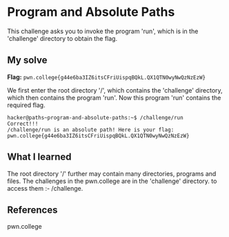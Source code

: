 # Program and Absolute Paths
This challenge asks you to invoke the program 'run', which is in the 'challenge' directory to obtain the flag.

## My solve
**Flag:** `pwn.college{g44e6ba3IZ6itsCFriUispqBQkL.QX1QTN0wyNwQzNzEzW}`

We first enter the root directory '/', which contains the 'challenge' directory, which then contains the program 'run'.
Now this program 'run' contains the required flag.

```
hacker@paths~program-and-absolute-paths:~$ /challenge/run
Correct!!!
/challenge/run is an absolute path! Here is your flag:
pwn.college{g44e6ba3IZ6itsCFriUispqBQkL.QX1QTN0wyNwQzNzEzW}
```

## What I learned
The root directory '/' further may contain many directories, programs and files.
The challenges in the pwn.college are in the 'challenge' directory. to access them :- /challenge.

## References 
pwn.college
